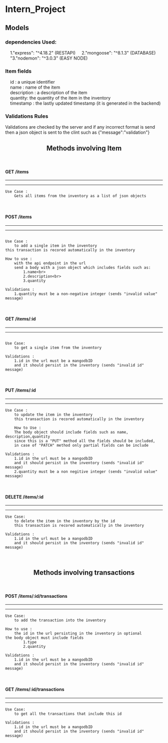 # Intern_Project

## Models

### dependencies Used:

&nbsp;&nbsp;&nbsp;&nbsp;1."express": "^4.18.2" (RESTAPI)
&nbsp;&nbsp;&nbsp;&nbsp;2."mongoose": "^8.1.3" (DATABASE)
&nbsp;&nbsp;&nbsp;&nbsp;"3."nodemon": "^3.0.3" (EASY NODE)

###

### Item fields

&nbsp;&nbsp;&nbsp;&nbsp;id : a unique identifier<br>
&nbsp;&nbsp;&nbsp;&nbsp;name : name of the item<br>
&nbsp;&nbsp;&nbsp;&nbsp;description : a description of the item<br>
&nbsp;&nbsp;&nbsp;&nbsp;quantity: the quantity of the item in the inventory<br>
&nbsp;&nbsp;&nbsp;&nbsp;timestamp : the lastly updated timestamp (it is generated in the backend)<br>

### Validations Rules<br>

Validations are checked by the server and if any incorrect format
is send then a json object is sent to the clint such as {"message":"validation"}

<center><h2>Methods involving Item</h2></center>

<br>

#### GET /items

<hr>
<hr>

```
Use Case :
    Gets all items from the inventory as a list of json objects
```

<br>

#### POST /items

<hr>
<hr>

```

Use Case :
    to add a single item in the inventory
this transaction is recored automatically in the inventory

How to use :
    with the api endpoint in the url
    send a body with a json object which includes fields such as:
        1.name<br>
        2.description<br>
        3.quantity

Validations :
    1.quantity must be a non-negative integer (sends "invalid value" message)

```

<br>

#### GET /items/:id

<hr>
<hr>

```

Use Case:
    to get a single item from the inventory

Validations :
    1.id in the url must be a mangodbID
    and it should persist in the inventory (sends "invalid id" message)

```

<br>

#### PUT /items/:id

<hr>
<hr>

```
Use Case :
    to update the item in the inventory
    this transaction is recored automatically in the inventory

    How to Use :
    The body object should include fields such as name, description,quantity
    since this is a "PUT" method all the fields should be included,
    in case of "PATCH" method only partial fields can be include

Validations :
    1.id in the url must be a mangodbID
    and it should persist in the inventory (sends "invalid id" message)
    2.quantity must be a non negitive integer (sends "invalid value" message)
```

<br>

#### DELETE /items/:id

<hr>
<hr>

```
Use Case:
    to delete the item in the inventory by the id
    this transaction is recored automatically in the inventory

Validations :
    1.id in the url must be a mangodbID
    and it should persist in the inventory (sends "invalid id" message)
```

<br>

<center><h2>Methods involving transactions</h2></center>

<br>

#### POST /items/:id/transactions

<hr>
<hr>

```
Use Case:
    to add the transaction into the inventory

How to use :
    the id in the url persisting in the inventory in optional
the body object must include fields
        1.type
        2.quantity

Validations :
    1.id in the url must be a mangodbID
    and it should persist in the inventory (sends "invalid id" message)
```

<br>

#### GET /items/:id/transactions

<hr>
<hr>

```
Use Case:
    to get all the transactions that include this id

Validations :
    1.id in the url must be a mangodbID
    and it should persist in the inventory (sends "invalid id" message)
```
